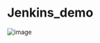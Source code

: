 # Jenkins_demo

![image](https://github.com/user-attachments/assets/67a3566a-33db-44e1-94f5-717dd8f93bbd)
